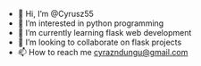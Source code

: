 - 👋 Hi, I’m @Cyrusz55
- 👀 I’m interested in python programming
- 🌱 I’m currently learning flask web development
- 💞️ I’m looking to collaborate on flask projects
- 📫 How to reach me cyrazndungu@gmail.com

<!---
Cyrusz55/Cyrusz55 is a ✨ special ✨ repository because its `README.md` (this file) appears on your GitHub profile.
You can click the Preview link to take a look at your changes.
--->
